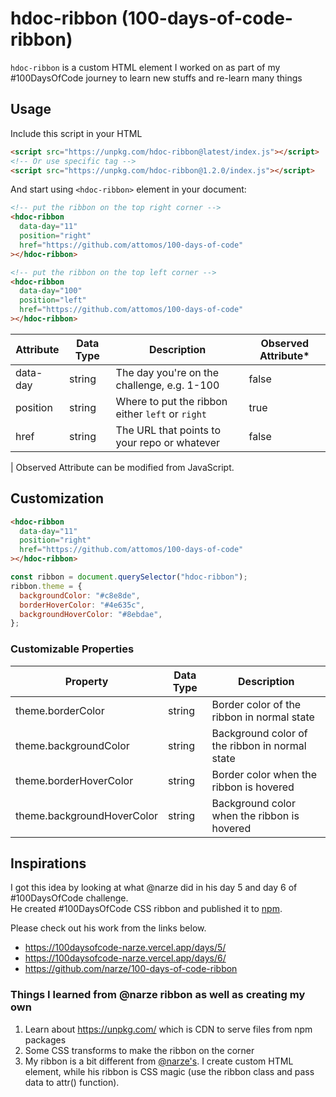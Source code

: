 # hdoc-ribbon (100-days-of-code-ribbon)

`hdoc-ribbon` is a custom HTML element I worked on as part of my #100DaysOfCode journey to learn
new stuffs and re-learn many things

## Usage

Include this script in your HTML

```html
<script src="https://unpkg.com/hdoc-ribbon@latest/index.js"></script>
<!-- Or use specific tag -->
<script src="https://unpkg.com/hdoc-ribbon@1.2.0/index.js"></script>
```

And start using `<hdoc-ribbon>` element in your document:

```html
<!-- put the ribbon on the top right corner -->
<hdoc-ribbon
  data-day="11"
  position="right"
  href="https://github.com/attomos/100-days-of-code"
></hdoc-ribbon>

<!-- put the ribbon on the top left corner -->
<hdoc-ribbon
  data-day="100"
  position="left"
  href="https://github.com/attomos/100-days-of-code"
></hdoc-ribbon>
```

| Attribute | Data Type | Description                                      | Observed Attribute\* |
| --------- | --------- | ------------------------------------------------ | -------------------- |
| data-day  | string    | The day you're on the challenge, e.g. 1-100      | false                |
| position  | string    | Where to put the ribbon either `left` or `right` | true                 |
| href      | string    | The URL that points to your repo or whatever     | false                |

| Observed Attribute can be modified from JavaScript.

## Customization

```html
<hdoc-ribbon
  data-day="11"
  position="right"
  href="https://github.com/attomos/100-days-of-code"
></hdoc-ribbon>
```

```js
const ribbon = document.querySelector("hdoc-ribbon");
ribbon.theme = {
  backgroundColor: "#c8e8de",
  borderHoverColor: "#4e635c",
  backgroundHoverColor: "#8ebdae",
};
```

### Customizable Properties

| Property                   | Data Type | Description                                    |
| -------------------------- | --------- | ---------------------------------------------- |
| theme.borderColor          | string    | Border color of the ribbon in normal state     |
| theme.backgroundColor      | string    | Background color of the ribbon in normal state |
| theme.borderHoverColor     | string    | Border color when the ribbon is hovered        |
| theme.backgroundHoverColor | string    | Background color when the ribbon is hovered    |

## Inspirations

I got this idea by looking at what @narze did in his day 5 and day 6 of #100DaysOfCode challenge.  
He created #100DaysOfCode CSS ribbon and published it to [npm](https://www.npmjs.com/package/hundred-days-of-code-css-ribbon).

Please check out his work from the links below.

- https://100daysofcode-narze.vercel.app/days/5/
- https://100daysofcode-narze.vercel.app/days/6/
- https://github.com/narze/100-days-of-code-ribbon

### Things I learned from @narze ribbon as well as creating my own

1. Learn about https://unpkg.com/ which is CDN to serve files from npm packages
2. Some CSS transforms to make the ribbon on the corner
3. My ribbon is a bit different from [@narze's](https://github.com/narze/100-days-of-code-ribbon). I
   create custom HTML element, while his ribbon is CSS magic (use the ribbon class and pass data to
   attr() function).
